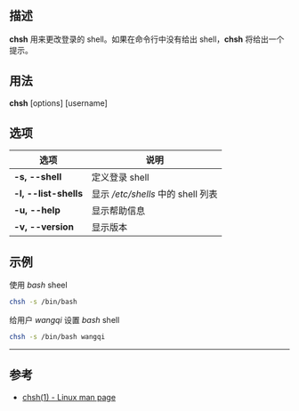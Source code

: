 ## 描述

**chsh** 用来更改登录的 shell。如果在命令行中没有给出 shell，**chsh** 将给出一个提示。

## 用法

**chsh** [options] [username]

## 选项

| 选项 | 说明 |
| --- | --- |
| **-s, --shell** | 定义登录 shell |
| **-l, --list-shells** | 显示 */etc/shells* 中的 shell 列表 |
| **-u, --help** | 显示帮助信息 |
| **-v, --version** | 显示版本 |

## 示例

使用 *bash* sheel

```bash
chsh -s /bin/bash
```

给用户 *wangqi* 设置 *bash* shell

```bash
chsh -s /bin/bash wangqi
```

---

## 参考

- [chsh(1) - Linux man page](https://linux.die.net/man/1/chsh)